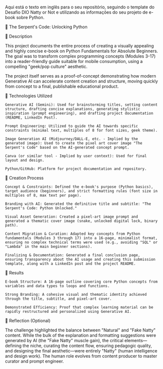 Aqui está o texto em inglês para o seu repositório, seguindo o template do Desafio DIO Natty or Not e utilizando as informações do seu projeto de e-book sobre Python.

🐍 The Serpent's Code: Unlocking Python

📒 Description

This project documents the entire process of creating a visually appealing and highly concise e-book on Python Fundamentals for Absolute Beginners. The goal was to transform complex programming concepts (Modules 3-17) into a reader-friendly guide suitable for mobile consumption, using a compelling "geek/pop culture" aesthetic.

The project itself serves as a proof-of-concept demonstrating how modern Generative AI can accelerate content creation and structure, moving quickly from concept to a final, publishable educational product.

🤖 Technologies Utilized

    Generative AI (Gemini): Used for brainstorming titles, setting content structure, drafting concise explanations, generating stylistic inspiration (prompt engineering), and drafting project documentation (README, LinkedIn Post).

    Prompt Engineering: Utilized to guide the AI towards specific constraints (minimal text, multiples of 8 for font sizes, geek theme).

    Image Generation AI (Midjourney/DALL-E, etc. - Implied by the generated image): Used to create the pixel art cover image "The Serpent's Code" based on the AI-generated concept prompt.

    Canva (or similar tool - Implied by user context): Used for final layout and design.

    Python/GitHub: Platform for project documentation and repository.

🧐 Creation Process

    Concept & Constraints: Defined the e-book's purpose (Python basics), target audience (beginners), and strict formatting rules (font size in multiples of 8, max text per page).

    Branding with AI: Generated the definitive title and subtitle: "The Serpent's Code: Python Unlocked."

    Visual Asset Generation: Created a pixel-art image prompt and generated a thematic cover image (snake, unlocked digital lock, binary path).

    Content Migration & Curation: Adapted key concepts from Python fundamentals (Modules 3 through 17) into a 16-page, minimalist format, ensuring no complex technical terms were used (e.g., avoiding "SQL" or "Lambda" in the main beginner sections).

    Finalizing & Documentation: Generated a final conclusion page, ensuring transparency about the AI usage and creating this submission template, along with a LinkedIn post and the project README.

🚀 Results

    E-book Structure: A 16-page outline covering core Python concepts from variables and data types to loops and functions.

    Strong Branding: A cohesive visual and thematic identity achieved through the title, subtitle, and pixel-art cover.

    Demonstrated Efficiency: Proof that complex learning material can be rapidly restructured and personalized using Generative AI.

💭 Reflection (Optional)

The challenge highlighted the balance between "Natural" and "Fake Natty" content. While the bulk of the explanation and formatting suggestions were generated by AI (the "Fake Natty" muscle gain), the critical elements—defining the niche, curating the content flow, ensuring pedagogic quality, and designing the final aesthetic—were entirely "Natty" (human intelligence and design work). The human role evolves from content producer to master curator and prompt engineer.
